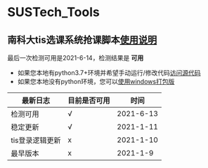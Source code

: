 # SUSTech_Tools

## 南科大tis选课系统抢课脚本[使用说明](https://github.com/GhostFrankWu/SUSTech_Tools/blob/main/tis%E6%8A%A2%E8%AF%BE%E8%84%9A%E6%9C%AC/ReadMe.md)  
最后一次检测可用是2021-6-14，检测结果是 **可用**  
- 如果您本地有python3.7+环境并希望手动运行/修改代码[访问源代码](https://github.com/GhostFrankWu/SUSTech_Tools/tree/main/tis%E6%8A%A2%E8%AF%BE%E8%84%9A%E6%9C%AC)  
- 如果您本地没有python环境，您可以[使用windows打包版](https://github.com/GhostFrankWu/SUSTech_Tools/releases/tag/2021_1_19)  


| 最新日志 | 目前是否可用 | 时间 |
-- | -- | -- 
| 检测可用 | √ | 2021-6-13 |
| 稳定更新 | √ | 2021-1-11 |
| tis登录逻辑更新 | x | 2021-1-10 |
| 最早版本 | x | 2021-1-9 |


